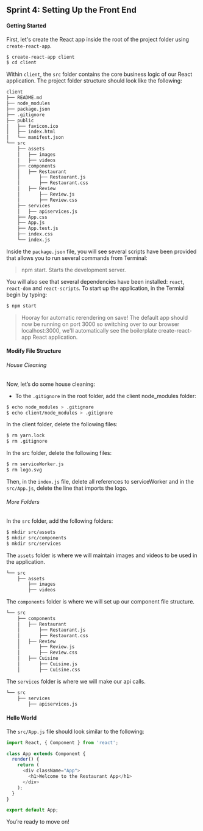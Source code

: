 ## Sprint 4: Setting Up the Front End

#### Getting Started

First, let's create the React app inside the root of the project folder using `create-react-app`.

```bash
$ create-react-app client
$ cd client
```

Within `client`, the `src` folder contains the core business logic of our React application. The project folder structure should look like the following:

```md
client
├── README.md
├── node_modules
├── package.json
├── .gitignore
├── public
│   ├── favicon.ico
│   ├── index.html
│   └── manifest.json
└── src
    ├── assets
    │   ├── images
    │   ├── videos
    ├── components
    │   ├── Restaurant
    │       ├── Restaurant.js
    │       ├── Restaurant.css
    │   ├── Review
    │       ├── Review.js
    │       ├── Review.css
    ├── services
    │   ├── apiservices.js
    ├── App.css
    ├── App.js
    ├── App.test.js
    ├── index.css
    └── index.js
```

Inside the `package.json` file, you will see several scripts have been provided that allows you to run several commands from Terminal:

> npm start. Starts the development server.

You will also see that several dependencies have been installed: `react`, `react-dom` and `react-scripts`. To start up the application, in the Termial begin by typing:

```bash
$ npm start
```

> Hooray for automatic rerendering on save! The default app should now be running on port 3000 so switching over to our browser localhost:3000, we'll automatically see the boilerplate create-react-app React application.

#### Modify File Structure

###### House Cleaning

Now, let’s do some house cleaning:

- To the `.gitignore` in the root folder, add the client node_modules folder:

```bash
$ echo node_modules > .gitignore
$ echo client/node_modules > .gitignore
```
In the client folder, delete the following files:

```bash
$ rm yarn.lock
$ rm .gitignore
```
In the src folder, delete the following files:

```bash
$ rm serviceWorker.js
$ rm logo.svg
```
Then, in the `index.js` file, delete all references to serviceWorker and in the `src/App.js`, delete the line that imports the logo.

###### More Folders

In the `src` folder, add the following folders:

```bash
$ mkdir src/assets
$ mkdir src/components
$ mkdir src/services
```
The `assets` folder is where we will maintain images and videos to be used in the application.

```md
└── src
    ├── assets
        ├── images
        ├── videos
```
The `components` folder is where we will set up our component file structure.

```md
└── src
    ├── components
    │   ├── Restaurant
    │       ├── Restaurant.js
    │       ├── Restaurant.css
    │   ├── Review
    │       ├── Review.js
    │       ├── Review.css
    │   ├── Cuisine
    │       ├── Cuisine.js
    │       ├── Cuisine.css
```
The `services` folder is where we will make our api calls.

```md
└── src
    ├── services
        ├── apiservices.js
```

#### Hello World

The `src/App.js` file should look similar to the following:

```js
import React, { Component } from 'react';

class App extends Component {
  render() {
    return (
      <div className="App">
        <h1>Welcome to the Restaurant App</h1>
      </div>
    );
  }
}

export default App;
```

You’re ready to move on!
